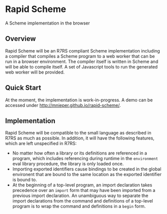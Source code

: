 Rapid Scheme
============

A Scheme implementation in the browser

Overview
--------

Rapid Scheme will be an R7RS compliant Scheme implementation including a compiler that compiles a Scheme program to a web worker that can be run in a browser environment. The compiler itself is written in Scheme and will be able to compile itself. A set of Javascript tools to run the generated web worker will be provided.

Quick Start
-----------

At the moment, the implementation is work-in-progress. A demo can be accessed under http://mnieper.github.io/rapid-scheme/.

Implementation
--------------

Rapid Scheme will be compatible to the small language as described in R7RS as much as possible. In addition, it will have the following features, which are left unspecified in R7RS:

- No matter how often a library or its definitions are referenced in a program, which includes referencing during runtime in the `environment` eval library procedure, the library is only loaded once.
- Importing exported identifiers cause bindings to be created in the global environent that are bound to the same location as the exported identifier is bound to.
- At the beginning of a top-level program, an import declaration takes precedence over an `import` form that may have been imported from a previous import declaration. An unambiguous way to separate the import declarations from the command and definitions of a top-level program is to wrap the command and definitions in a `begin` form.
